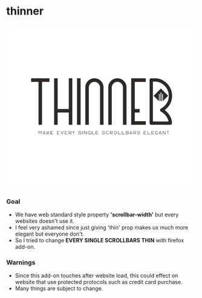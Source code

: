 # thinner
<img src="/res/slogan-social.png">

### Goal
- We have web standard style property **'scrollbar-width'** but every websites doesn't use it.
- I feel very ashamed since just giving 'thin' prop makes ux much more elegant but everyone don't.
- So I tried to change **EVERY SINGLE SCROLLBARS THIN** with firefox add-on.

### Warnings
- Since this add-on touches after website load, this could effect on website that use protected protocols such as credit card purchase.
- Many things are subject to change.
